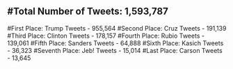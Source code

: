 #Total Number of Tweets: 1,593,787 
---
#First Place: Trump Tweets - 955,564
#Second Place: Cruz Tweets - 191,139
#Third Place: Clinton Tweets - 178,157
#Fourth Place: Rubio Tweets - 139,061
#Fifth Place: Sanders Tweets - 64,888
#Sixth Place: Kasich Tweets - 36,323
#Seventh Place: Jeb! Tweets - 15,014
#Last Place: Carson Tweets - 13,645
